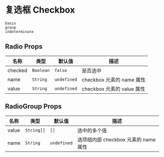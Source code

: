 # 复选框 Checkbox

```demo
basis
group
indeterminate
```

## Radio Props

| 名称    | 类型      | 默认值      | 描述                       |
| ------- | --------- | ----------- | -------------------------- |
| checked | `Boolean` | `false`     | 是否选中                   |
| name    | `String`  | `undefined` | checkbox 元素的 name 属性  |
| value   | `String`  | `undefined` | checkbox 元素的 value 属性 |

## RadioGroup Props

| 名称  | 类型       | 默认值      | 描述                                 |
| ----- | ---------- | ----------- | ------------------------------------ |
| value | `String[]` | `[]`        | 选中的多个值                         |
| name  | `String`   | `undefined` | 选项组内部 checkbox 元素的 name 属性 |
